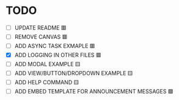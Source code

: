 # TODO
- [ ] UPDATE README 🟥
- [ ] REMOVE CANVAS 🟥
- [ ] ADD ASYNC TASK EXMAPLE 🟥
- [X] ADD LOGGING IN OTHER FILES 🟥
- [ ] ADD MODAL EXAMPLE 🟨
- [ ] ADD VIEW/BUTTON/DROPDOWN EXAMPLE 🟨
- [ ] ADD HELP COMMAND 🟨
- [ ] ADD EMBED TEMPLATE FOR ANNOUNCEMENT MESSAGES 🟩
